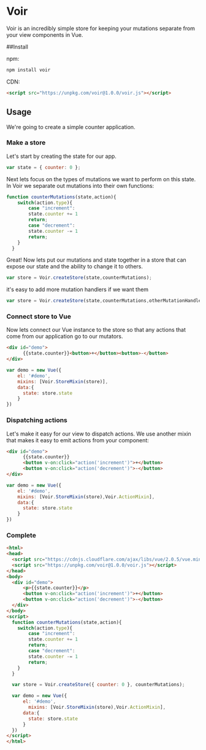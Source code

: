 # Voir

Voir is an incredibly simple store for keeping your mutations separate from your view components in Vue. 

##Install

npm:
```bash
npm install voir
```

CDN:
```html
<script src="https://unpkg.com/voir@1.0.0/voir.js"></script>
```

## Usage

We're going to create a simple counter application.  

### Make a store
Let's start by creating the state for our app.

```javascript
var state = { counter: 0 };
```

Next lets focus on the types of mutations we want to perform on this state.  In Voir we separate out mutations into their own functions:

```javascript
function counterMutations(state,action){
  	switch(action.type){
    	case "increment":
        state.counter += 1
        return;
  		case "decrement":
        state.counter -= 1
        return;
    }
  }
```

Great! Now lets put our mutations and state together in a store that can expose our state and the ability to change it to others.

```javascript
var store = Voir.createStore(state,counterMutations);
```

it's easy to add more mutation handlers if we want them

```javascript
var store = Voir.createStore(state,counterMutations,otherMutationHandler,...);
```

### Connect store to Vue

Now lets connect our Vue instance to the store so that any actions that come from our application go to our mutators.

```html
<div id="demo">
      {{state.counter}}<button>+</button><button>-</button>
</div>
```
```javascript
var demo = new Vue({
    el: '#demo',
    mixins: [Voir.StoreMixin(store)],
    data:{
      state: store.state
    }
})
```

### Dispatching actions

Let's make it easy for our view to dispatch actions. We use another mixin that makes it easy to emit actions from your component:

```html
<div id="demo">
      {{state.counter}}
      <button v-on:click="action('increment')">+</button>
      <button v-on:click="action('decrement')">-</button>
</div>
```
```javascript
var demo = new Vue({
    el: '#demo',
    mixins: [Voir.StoreMixin(store),Voir.ActionMixin],
    data:{
      state: store.state
    }
})
```

### Complete

```html
<html>
<head>
  <script src="https://cdnjs.cloudflare.com/ajax/libs/vue/2.0.5/vue.min.js"></script>
  <script src="https://unpkg.com/voir@1.0.0/voir.js"></script>
</head>
<body>
  <div id="demo">
      <p>{{state.counter}}</p>
      <button v-on:click="action('increment')">+</button>
      <button v-on:click="action('decrement')">-</button>
  </div>
</body>
<script>
  function counterMutations(state,action){
  	switch(action.type){
    	case "increment":
      	state.counter += 1
        return;
  		case "decrement":
      	state.counter -= 1
        return;
    }
  }

  var store = Voir.createStore({ counter: 0 }, counterMutations);

  var demo = new Vue({
      el: '#demo',
    	mixins: [Voir.StoreMixin(store),Voir.ActionMixin],
      data:{
      	state: store.state
      }
  })
</script>
</html>

```
